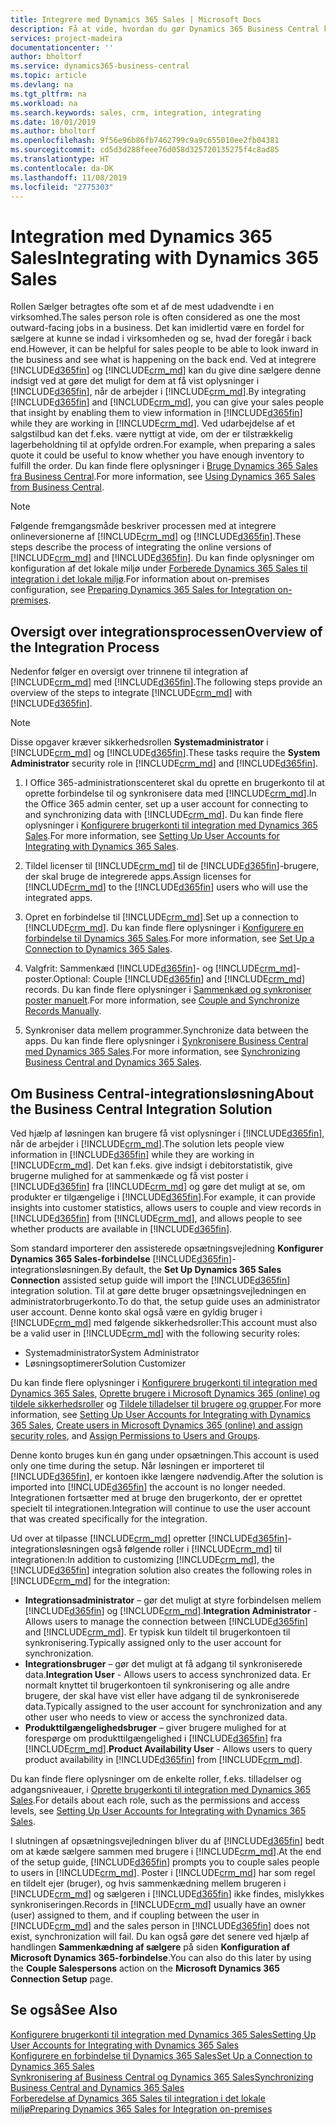 ```yaml
---
title: Integrere med Dynamics 365 Sales | Microsoft Docs
description: Få at vide, hvordan du gør Dynamics 365 Business Central klar til integration med Dynamics 365 Sales.
services: project-madeira
documentationcenter: ''
author: bholtorf
ms.service: dynamics365-business-central
ms.topic: article
ms.devlang: na
ms.tgt_pltfrm: na
ms.workload: na
ms.search.keywords: sales, crm, integration, integrating
ms.date: 10/01/2019
ms.author: bholtorf
ms.openlocfilehash: 9f56e96b86fb7462799c9a9c655010ee2fb04381
ms.sourcegitcommit: cd5d3d288feee76d058d325720135275f4c8ad85
ms.translationtype: HT
ms.contentlocale: da-DK
ms.lasthandoff: 11/08/2019
ms.locfileid: "2775303"
---
```

# <a name="integrating-with-dynamics-365-sales"></a><span data-ttu-id="baa5b-103">Integration med Dynamics 365 Sales</span><span class="sxs-lookup"><span data-stu-id="baa5b-103">Integrating with Dynamics 365 Sales</span></span>
<span data-ttu-id="baa5b-104">Rollen Sælger betragtes ofte som et af de mest udadvendte i en virksomhed.</span><span class="sxs-lookup"><span data-stu-id="baa5b-104">The sales person role is often considered as one the most outward-facing jobs in a business.</span></span> <span data-ttu-id="baa5b-105">Det kan imidlertid være en fordel for sælgere at kunne se indad i virksomheden og se, hvad der foregår i back end.</span><span class="sxs-lookup"><span data-stu-id="baa5b-105">However, it can be helpful for sales people to be able to look inward in the business and see what is happening on the back end.</span></span> <span data-ttu-id="baa5b-106">Ved at integrere [!INCLUDE[d365fin](includes/d365fin_md.md)] og [!INCLUDE[crm_md](includes/crm_md.md)] kan du give dine sælgere denne indsigt ved at gøre det muligt for dem at få vist oplysninger i [!INCLUDE[d365fin](includes/d365fin_md.md)], når de arbejder i [!INCLUDE[crm_md](includes/crm_md.md)].</span><span class="sxs-lookup"><span data-stu-id="baa5b-106">By integrating [!INCLUDE[d365fin](includes/d365fin_md.md)] and [!INCLUDE[crm_md](includes/crm_md.md)], you can give your sales people that insight by enabling them to view information in [!INCLUDE[d365fin](includes/d365fin_md.md)] while they are working in [!INCLUDE[crm_md](includes/crm_md.md)].</span></span> <span data-ttu-id="baa5b-107">Ved udarbejdelse af et salgstilbud kan det f.eks. være nyttigt at vide, om der er tilstrækkelig lagerbeholdning til at opfylde ordren.</span><span class="sxs-lookup"><span data-stu-id="baa5b-107">For example, when preparing a sales quote it could be useful to know whether you have enough inventory to fulfill the order.</span></span> <span data-ttu-id="baa5b-108">Du kan finde flere oplysninger i [Bruge Dynamics 365 Sales fra Business Central](marketing-integrate-dynamicscrm.md).</span><span class="sxs-lookup"><span data-stu-id="baa5b-108">For more information, see [Using Dynamics 365 Sales from Business Central](marketing-integrate-dynamicscrm.md).</span></span>

> [!NOTE]
> <span data-ttu-id="baa5b-109">Følgende fremgangsmåde beskriver processen med at integrere onlineversionerne af [!INCLUDE[crm_md](includes/crm_md.md)] og [!INCLUDE[d365fin](includes/d365fin_md.md)].</span><span class="sxs-lookup"><span data-stu-id="baa5b-109">These steps describe the process of integrating the online versions of [!INCLUDE[crm_md](includes/crm_md.md)] and [!INCLUDE[d365fin](includes/d365fin_md.md)].</span></span> <span data-ttu-id="baa5b-110">Du kan finde oplysninger om konfiguration af det lokale miljø under [Forberede Dynamics 365 Sales til integration i det lokale miljø](/dynamics365/business-central/dev-itpro/administration/prepare-dynamics-365-for-sales-for-integration).</span><span class="sxs-lookup"><span data-stu-id="baa5b-110">For information about on-premises configuration, see [Preparing Dynamics 365 Sales for Integration on-premises](/dynamics365/business-central/dev-itpro/administration/prepare-dynamics-365-for-sales-for-integration).</span></span>

<!--## Software Requirements
You must have an Office 365 subscription, and both [!INCLUDE[crm_md](includes/crm_md.md)] and [!INCLUDE[d365fin](includes/d365fin_md.md)] must be part of the same organization.  -->

## <a name="overview-of-the-integration-process"></a><span data-ttu-id="baa5b-111">Oversigt over integrationsprocessen</span><span class="sxs-lookup"><span data-stu-id="baa5b-111">Overview of the Integration Process</span></span>
<span data-ttu-id="baa5b-112">Nedenfor følger en oversigt over trinnene til integration af [!INCLUDE[crm_md](includes/crm_md.md)] med [!INCLUDE[d365fin](includes/d365fin_md.md)].</span><span class="sxs-lookup"><span data-stu-id="baa5b-112">The following steps provide an overview of the steps to integrate [!INCLUDE[crm_md](includes/crm_md.md)] with [!INCLUDE[d365fin](includes/d365fin_md.md)].</span></span>

> [!Note]  
> <span data-ttu-id="baa5b-113">Disse opgaver kræver sikkerhedsrollen **Systemadministrator** i [!INCLUDE[crm_md](includes/crm_md.md)] og [!INCLUDE[d365fin](includes/d365fin_md.md)].</span><span class="sxs-lookup"><span data-stu-id="baa5b-113">These tasks require the **System Administrator** security role in [!INCLUDE[crm_md](includes/crm_md.md)] and [!INCLUDE[d365fin](includes/d365fin_md.md)].</span></span>  

1. <span data-ttu-id="baa5b-114">I Office 365-administrationscenteret skal du oprette en brugerkonto til at oprette forbindelse til og synkronisere data med [!INCLUDE[crm_md](includes/crm_md.md)].</span><span class="sxs-lookup"><span data-stu-id="baa5b-114">In the Office 365 admin center, set up a user account for connecting to and synchronizing data with [!INCLUDE[crm_md](includes/crm_md.md)].</span></span> <span data-ttu-id="baa5b-115">Du kan finde flere oplysninger i [Konfigurere brugerkonti til integration med Dynamics 365 Sales](admin-setting-up-integration-with-dynamics-sales.md).</span><span class="sxs-lookup"><span data-stu-id="baa5b-115">For more information, see [Setting Up User Accounts for Integrating with Dynamics 365 Sales](admin-setting-up-integration-with-dynamics-sales.md).</span></span>

2. <span data-ttu-id="baa5b-116">Tildel licenser til [!INCLUDE[crm_md](includes/crm_md.md)] til de [!INCLUDE[d365fin](includes/d365fin_md.md)]-brugere, der skal bruge de integrerede apps.</span><span class="sxs-lookup"><span data-stu-id="baa5b-116">Assign licenses for [!INCLUDE[crm_md](includes/crm_md.md)] to the [!INCLUDE[d365fin](includes/d365fin_md.md)] users who will use the integrated apps.</span></span>

3. <span data-ttu-id="baa5b-117">Opret en forbindelse til [!INCLUDE[crm_md](includes/crm_md.md)].</span><span class="sxs-lookup"><span data-stu-id="baa5b-117">Set up a connection to [!INCLUDE[crm_md](includes/crm_md.md)].</span></span> <span data-ttu-id="baa5b-118">Du kan finde flere oplysninger i [Konfigurere en forbindelse til Dynamics 365 Sales](admin-how-to-set-up-a-dynamics-crm-connection.md).</span><span class="sxs-lookup"><span data-stu-id="baa5b-118">For more information, see [Set Up a Connection to Dynamics 365 Sales](admin-how-to-set-up-a-dynamics-crm-connection.md).</span></span>  

4. <span data-ttu-id="baa5b-119">Valgfrit: Sammenkæd [!INCLUDE[d365fin](includes/d365fin_md.md)]- og [!INCLUDE[crm_md](includes/crm_md.md)]-poster.</span><span class="sxs-lookup"><span data-stu-id="baa5b-119">Optional: Couple [!INCLUDE[d365fin](includes/d365fin_md.md)] and [!INCLUDE[crm_md](includes/crm_md.md)] records.</span></span> <span data-ttu-id="baa5b-120">Du kan finde flere oplysninger i [Sammenkæd og synkroniser poster manuelt](admin-how-to-couple-and-synchronize-records-manually.md).</span><span class="sxs-lookup"><span data-stu-id="baa5b-120">For more information, see [Couple and Synchronize Records Manually](admin-how-to-couple-and-synchronize-records-manually.md).</span></span>

5. <span data-ttu-id="baa5b-121">Synkroniser data mellem programmer.</span><span class="sxs-lookup"><span data-stu-id="baa5b-121">Synchronize data between the apps.</span></span> <span data-ttu-id="baa5b-122">Du kan finde flere oplysninger i [Synkronisere Business Central med Dynamics 365 Sales](admin-synchronizing-business-central-and-sales.md).</span><span class="sxs-lookup"><span data-stu-id="baa5b-122">For more information, see [Synchronizing Business Central and Dynamics 365 Sales](admin-synchronizing-business-central-and-sales.md).</span></span>  

## <a name="about-the-business-central-integration-solution"></a><span data-ttu-id="baa5b-123">Om Business Central-integrationsløsning</span><span class="sxs-lookup"><span data-stu-id="baa5b-123">About the Business Central Integration Solution</span></span>
<span data-ttu-id="baa5b-124">Ved hjælp af løsningen kan brugere få vist oplysninger i [!INCLUDE[d365fin](includes/d365fin_md.md)], når de arbejder i [!INCLUDE[crm_md](includes/crm_md.md)].</span><span class="sxs-lookup"><span data-stu-id="baa5b-124">The solution lets people view information in [!INCLUDE[d365fin](includes/d365fin_md.md)] while they are working in [!INCLUDE[crm_md](includes/crm_md.md)].</span></span> <span data-ttu-id="baa5b-125">Det kan f.eks. give indsigt i debitorstatistik, give brugerne mulighed for at sammenkæde og få vist poster i [!INCLUDE[d365fin](includes/d365fin_md.md)] fra [!INCLUDE[crm_md](includes/crm_md.md)] og gøre det muligt at se, om produkter er tilgængelige i [!INCLUDE[d365fin](includes/d365fin_md.md)].</span><span class="sxs-lookup"><span data-stu-id="baa5b-125">For example, it can provide insights into customer statistics, allows users to couple and view records in [!INCLUDE[d365fin](includes/d365fin_md.md)] from [!INCLUDE[crm_md](includes/crm_md.md)], and allows people to see whether products are available in [!INCLUDE[d365fin](includes/d365fin_md.md)].</span></span>

<span data-ttu-id="baa5b-126">Som standard importerer den assisterede opsætningsvejledning **Konfigurer Dynamics 365 Sales-forbindelse** [!INCLUDE[d365fin](includes/d365fin_md.md)]-integrationsløsningen.</span><span class="sxs-lookup"><span data-stu-id="baa5b-126">By default, the **Set Up Dynamics 365 Sales Connection** assisted setup guide will import the [!INCLUDE[d365fin](includes/d365fin_md.md)] integration solution.</span></span> <span data-ttu-id="baa5b-127">Til at gøre dette bruger opsætningsvejledningen en administratorbrugerkonto.</span><span class="sxs-lookup"><span data-stu-id="baa5b-127">To do that, the setup guide uses an administrator user account.</span></span> <span data-ttu-id="baa5b-128">Denne konto skal også være en gyldig bruger i [!INCLUDE[crm_md](includes/crm_md.md)] med følgende sikkerhedsroller:</span><span class="sxs-lookup"><span data-stu-id="baa5b-128">This account must also be a valid user in [!INCLUDE[crm_md](includes/crm_md.md)] with the following security roles:</span></span>

* <span data-ttu-id="baa5b-129">Systemadministrator</span><span class="sxs-lookup"><span data-stu-id="baa5b-129">System Administrator</span></span>  
* <span data-ttu-id="baa5b-130">Løsningsoptimerer</span><span class="sxs-lookup"><span data-stu-id="baa5b-130">Solution Customizer</span></span>  

<span data-ttu-id="baa5b-131">Du kan finde flere oplysninger i [Konfigurere brugerkonti til integration med Dynamics 365 Sales](admin-setting-up-integration-with-dynamics-sales.md), [Oprette brugere i Microsoft Dynamics 365 (online) og tildele sikkerhedsroller](/dynamics365/customer-engagement/admin/create-users-assign-online-security-roles) og [Tildele tilladelser til brugere og grupper](ui-define-granular-permissions.md).</span><span class="sxs-lookup"><span data-stu-id="baa5b-131">For more information, see [Setting Up User Accounts for Integrating with Dynamics 365 Sales](admin-setting-up-integration-with-dynamics-sales.md), [Create users in Microsoft Dynamics 365 (online) and assign security roles](/dynamics365/customer-engagement/admin/create-users-assign-online-security-roles), and [Assign Permissions to Users and Groups](ui-define-granular-permissions.md).</span></span>  

<span data-ttu-id="baa5b-132">Denne konto bruges kun én gang under opsætningen.</span><span class="sxs-lookup"><span data-stu-id="baa5b-132">This account is used only one time during the setup.</span></span> <span data-ttu-id="baa5b-133">Når løsningen er importeret til [!INCLUDE[d365fin](includes/d365fin_md.md)], er kontoen ikke længere nødvendig.</span><span class="sxs-lookup"><span data-stu-id="baa5b-133">After the solution is imported into [!INCLUDE[d365fin](includes/d365fin_md.md)] the account is no longer needed.</span></span> <span data-ttu-id="baa5b-134">Integrationen fortsætter med at bruge den brugerkonto, der er oprettet specielt til integrationen.</span><span class="sxs-lookup"><span data-stu-id="baa5b-134">Integration will continue to use the user account that was created specifically for the integration.</span></span>

<span data-ttu-id="baa5b-135">Ud over at tilpasse [!INCLUDE[crm_md](includes/crm_md.md)] opretter [!INCLUDE[d365fin](includes/d365fin_md.md)]-integrationsløsningen også følgende roller i [!INCLUDE[crm_md](includes/crm_md.md)] til integrationen:</span><span class="sxs-lookup"><span data-stu-id="baa5b-135">In addition to customizing [!INCLUDE[crm_md](includes/crm_md.md)], the [!INCLUDE[d365fin](includes/d365fin_md.md)] integration solution also creates the following roles in [!INCLUDE[crm_md](includes/crm_md.md)] for the integration:</span></span>

* <span data-ttu-id="baa5b-136">**Integrationsadministrator** – gør det muligt at styre forbindelsen mellem [!INCLUDE[d365fin](includes/d365fin_md.md)] og [!INCLUDE[crm_md](includes/crm_md.md)].</span><span class="sxs-lookup"><span data-stu-id="baa5b-136">**Integration Administrator** - Allows users to manage the connection between [!INCLUDE[d365fin](includes/d365fin_md.md)] and [!INCLUDE[crm_md](includes/crm_md.md)].</span></span> <span data-ttu-id="baa5b-137">Er typisk kun tildelt til brugerkontoen til synkronisering.</span><span class="sxs-lookup"><span data-stu-id="baa5b-137">Typically assigned only to the user account for synchronization.</span></span>  
* <span data-ttu-id="baa5b-138">**Integrationsbruger** – gør det muligt at få adgang til synkroniserede data.</span><span class="sxs-lookup"><span data-stu-id="baa5b-138">**Integration User** - Allows users to access synchronized data.</span></span> <span data-ttu-id="baa5b-139">Er normalt knyttet til brugerkontoen til synkronisering og alle andre brugere, der skal have vist eller have adgang til de synkroniserede data.</span><span class="sxs-lookup"><span data-stu-id="baa5b-139">Typically assigned to the user account for synchronization and any other user who needs to view or access the synchronized data.</span></span>
* <span data-ttu-id="baa5b-140">**Produkttilgængelighedsbruger** – giver brugere mulighed for at forespørge om produkttilgængelighed i [!INCLUDE[d365fin](includes/d365fin_md.md)] fra [!INCLUDE[crm_md](includes/crm_md.md)].</span><span class="sxs-lookup"><span data-stu-id="baa5b-140">**Product Availability User** - Allows users to query product availability in [!INCLUDE[d365fin](includes/d365fin_md.md)] from [!INCLUDE[crm_md](includes/crm_md.md)].</span></span>

<span data-ttu-id="baa5b-141">Du kan finde flere oplysninger om de enkelte roller, f.eks. tilladelser og adgangsniveauer, i [Oprette brugerkonti til integration med Dynamics 365 Sales](admin-setting-up-integration-with-dynamics-sales.md).</span><span class="sxs-lookup"><span data-stu-id="baa5b-141">For details about each role, such as the permissions and access levels, see [Setting Up User Accounts for Integrating with Dynamics 365 Sales](admin-setting-up-integration-with-dynamics-sales.md).</span></span>

<span data-ttu-id="baa5b-142">I slutningen af opsætningsvejledningen bliver du af [!INCLUDE[d365fin](includes/d365fin_md.md)] bedt om at kæde sælgere sammen med brugere i [!INCLUDE[crm_md](includes/crm_md.md)].</span><span class="sxs-lookup"><span data-stu-id="baa5b-142">At the end of the setup guide, [!INCLUDE[d365fin](includes/d365fin_md.md)] prompts you to couple sales people to users in [!INCLUDE[crm_md](includes/crm_md.md)].</span></span> <span data-ttu-id="baa5b-143">Poster i [!INCLUDE[crm_md](includes/crm_md.md)] har som regel en tildelt ejer (bruger), og hvis sammenkædning mellem brugeren i [!INCLUDE[crm_md](includes/crm_md.md)] og sælgeren i [!INCLUDE[d365fin](includes/d365fin_md.md)] ikke findes, mislykkes synkroniseringen.</span><span class="sxs-lookup"><span data-stu-id="baa5b-143">Records in [!INCLUDE[crm_md](includes/crm_md.md)] usually have an owner (user) assigned to them, and if coupling between the user in [!INCLUDE[crm_md](includes/crm_md.md)] and the sales person in [!INCLUDE[d365fin](includes/d365fin_md.md)] does not exist, synchronization will fail.</span></span> <span data-ttu-id="baa5b-144">Du kan også gøre det senere ved hjælp af handlingen **Sammenkædning af sælgere** på siden **Konfiguration af Microsoft Dynamics 365-forbindelse**.</span><span class="sxs-lookup"><span data-stu-id="baa5b-144">You can also do this later by using the **Couple Salespersons** action on the **Microsoft Dynamics 365 Connection Setup** page.</span></span>

## <a name="see-also"></a><span data-ttu-id="baa5b-145">Se også</span><span class="sxs-lookup"><span data-stu-id="baa5b-145">See Also</span></span>  
[<span data-ttu-id="baa5b-146">Konfigurere brugerkonti til integration med Dynamics 365 Sales</span><span class="sxs-lookup"><span data-stu-id="baa5b-146">Setting Up User Accounts for Integrating with Dynamics 365 Sales</span></span>](admin-setting-up-integration-with-dynamics-sales.md)  
[<span data-ttu-id="baa5b-147">Konfigurere en forbindelse til Dynamics 365 Sales</span><span class="sxs-lookup"><span data-stu-id="baa5b-147">Set Up a Connection to Dynamics 365 Sales</span></span>](admin-how-to-set-up-a-dynamics-crm-connection.md)  
[<span data-ttu-id="baa5b-148">Synkronisering af Business Central og Dynamics 365 Sales</span><span class="sxs-lookup"><span data-stu-id="baa5b-148">Synchronizing Business Central and Dynamics 365 Sales</span></span>](admin-synchronizing-business-central-and-sales.md)  
[<span data-ttu-id="baa5b-149">Forberedelse af Dynamics 365 Sales til integration i det lokale miljø</span><span class="sxs-lookup"><span data-stu-id="baa5b-149">Preparing Dynamics 365 Sales for Integration on-premises</span></span>](/dynamics365/business-central/dev-itpro/administration/prepare-dynamics-365-for-sales-for-integration)
